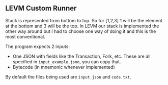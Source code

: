## LEVM Custom Runner

Stack is represented from bottom to top. So for [1,2,3] 1 will be the element at the bottom and 3 will be the top. In LEVM our stack is implemented the other way around but I had to choose one way of doing it and this is the most conventional.



The program expects 2 inputs:
- One JSON with fields like the Transaction, Fork, etc. These are all specified in `input_example.json`, you can copy that.
- Bytecode (in mnemonic whenever implemented)

By default the files being used are `input.json` and `code.txt`.


